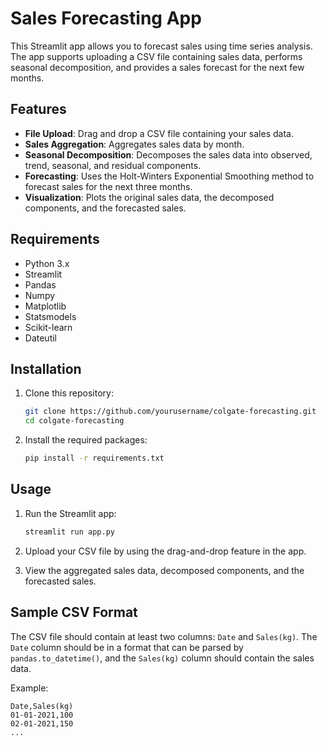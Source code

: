 # Sales Forecasting App

This Streamlit app allows you to forecast sales using time series analysis. The app supports uploading a CSV file containing sales data, performs seasonal decomposition, and provides a sales forecast for the next few months.

## Features

- **File Upload**: Drag and drop a CSV file containing your sales data.
- **Sales Aggregation**: Aggregates sales data by month.
- **Seasonal Decomposition**: Decomposes the sales data into observed, trend, seasonal, and residual components.
- **Forecasting**: Uses the Holt-Winters Exponential Smoothing method to forecast sales for the next three months.
- **Visualization**: Plots the original sales data, the decomposed components, and the forecasted sales.

## Requirements

- Python 3.x
- Streamlit
- Pandas
- Numpy
- Matplotlib
- Statsmodels
- Scikit-learn
- Dateutil

## Installation

1. Clone this repository:
    ```bash
    git clone https://github.com/yourusername/colgate-forecasting.git
    cd colgate-forecasting
    ```

2. Install the required packages:
    ```bash
    pip install -r requirements.txt
    ```

## Usage

1. Run the Streamlit app:
    ```bash
    streamlit run app.py
    ```

2. Upload your CSV file by using the drag-and-drop feature in the app.
3. View the aggregated sales data, decomposed components, and the forecasted sales.

## Sample CSV Format

The CSV file should contain at least two columns: `Date` and `Sales(kg)`. The `Date` column should be in a format that can be parsed by `pandas.to_datetime()`, and the `Sales(kg)` column should contain the sales data.

Example:
```csv
Date,Sales(kg)
01-01-2021,100
02-01-2021,150
...
